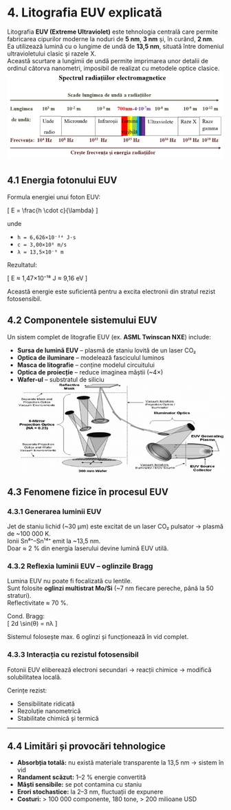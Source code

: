 # 4. Litografia EUV explicată

Litografia **EUV (Extreme Ultraviolet)** este tehnologia centrală care permite fabricarea cipurilor moderne la noduri de **5 nm**, **3 nm** și, în curând, **2 nm**.  
Ea utilizează lumină cu o lungime de undă de **13,5 nm**, situată între domeniul ultravioletului clasic și razele X.  
Această scurtare a lungimii de undă permite imprimarea unor detalii de ordinul câtorva nanometri, imposibil de realizat cu metodele optice clasice.
![example image](Images/spectru.png)


## 4.1 Energia fotonului EUV

Formula energiei unui foton EUV:

\[
E = \frac{h \cdot c}{\lambda}
\]

unde  
- `h = 6,626×10⁻³⁴ J·s`  
- `c = 3,00×10⁸ m/s`  
- `λ = 13,5×10⁻⁹ m`

Rezultatul:

\[
E ≈ 1,47×10⁻¹⁸ J ≈ 9,16 eV
\]

Această energie este suficientă pentru a excita electronii din stratul rezist fotosensibil.


## 4.2 Componentele sistemului EUV

Un sistem complet de litografie EUV (ex. **ASML Twinscan NXE**) include:

- **Sursa de lumină EUV** – plasmă de staniu lovită de un laser CO₂  
- **Optica de iluminare** – modelează fasciculul luminos  
- **Masca de litografie** – conține modelul circuitului  
- **Optica de proiecție** – reduce imaginea măștii (~4×)  
- **Wafer-ul** – substratul de siliciu
![example image](Images/Bragg_mirrors.png)


## 4.3 Fenomene fizice în procesul EUV

### 4.3.1 Generarea luminii EUV
Jet de staniu lichid (~30 μm) este excitat de un laser CO₂ pulsator → plasmă de ~100 000 K.  
Ionii Sn⁸⁺–Sn¹⁴⁺ emit la ~13,5 nm.  
Doar ≈ 2 % din energia laserului devine lumină EUV utilă.


### 4.3.2 Reflexia luminii EUV – oglinzile Bragg
Lumina EUV nu poate fi focalizată cu lentile.  
Sunt folosite **oglinzi multistrat Mo/Si** (~7 nm fiecare pereche, până la 50 straturi).  
Reflectivitate ≈ 70 %.

Cond. Bragg:  
\[
2d \sin(θ) = nλ
\]

Sistemul folosește max. 6 oglinzi și funcționează în vid complet.


### 4.3.3 Interacția cu rezistul fotosensibil
Fotonii EUV eliberează electroni secundari → reacții chimice → modifică solubilitatea locală.  

Cerințe rezist:  
- Sensibilitate ridicată  
- Rezoluție nanometrică  
- Stabilitate chimică și termică

---

## 4.4 Limitări și provocări tehnologice

- **Absorbția totală:** nu există materiale transparente la 13,5 nm → sistem în vid  
- **Randament scăzut:** 1–2 % energie convertită  
- **Măști sensibile:** se pot contamina cu staniu  
- **Erori stochastice:** la 2–3 nm, fluctuații de expunere  
- **Costuri:** > 100 000 componente, 180 tone, > 200 milioane USD

